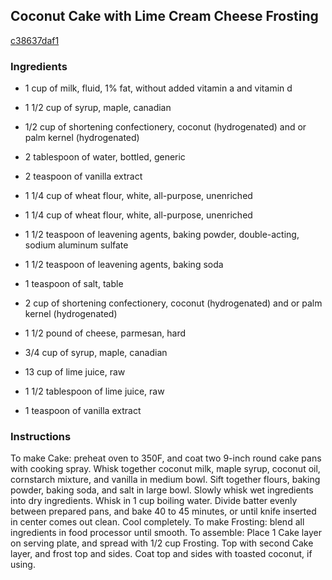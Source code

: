 ## Coconut Cake with Lime Cream Cheese Frosting

[c38637daf1](http://www.vegetariantimes.com/recipe/coconut-cake-with-lime-cream-cheese-frosting/)

### Ingredients

 - 1 cup of milk, fluid, 1% fat, without added vitamin a and vitamin d

 - 1 1/2 cup of syrup, maple, canadian

 - 1/2 cup of shortening confectionery, coconut (hydrogenated) and or palm kernel (hydrogenated)

 - 2 tablespoon of water, bottled, generic

 - 2 teaspoon of vanilla extract

 - 1 1/4 cup of wheat flour, white, all-purpose, unenriched

 - 1 1/4 cup of wheat flour, white, all-purpose, unenriched

 - 1 1/2 teaspoon of leavening agents, baking powder, double-acting, sodium aluminum sulfate

 - 1 1/2 teaspoon of leavening agents, baking soda

 - 1 teaspoon of salt, table

 - 2 cup of shortening confectionery, coconut (hydrogenated) and or palm kernel (hydrogenated)

 - 1 1/2 pound of cheese, parmesan, hard

 - 3/4 cup of syrup, maple, canadian

 - 13 cup of lime juice, raw

 - 1 1/2 tablespoon of lime juice, raw

 - 1 teaspoon of vanilla extract

### Instructions

To make Cake: preheat oven to 350F, and coat two 9-inch round cake pans with cooking spray. Whisk together coconut milk, maple syrup, coconut oil, cornstarch mixture, and vanilla in medium bowl. Sift together flours, baking powder, baking soda, and salt in large bowl. Slowly whisk wet ingredients into dry ingredients. Whisk in 1 cup boiling water. Divide batter evenly between prepared pans, and bake 40 to 45 minutes, or until knife inserted in center comes out clean. Cool completely. To make Frosting: blend all ingredients in food processor until smooth. To assemble: Place 1 Cake layer on serving plate, and spread with 1/2 cup Frosting. Top with second Cake layer, and frost top and sides. Coat top and sides with toasted coconut, if using.